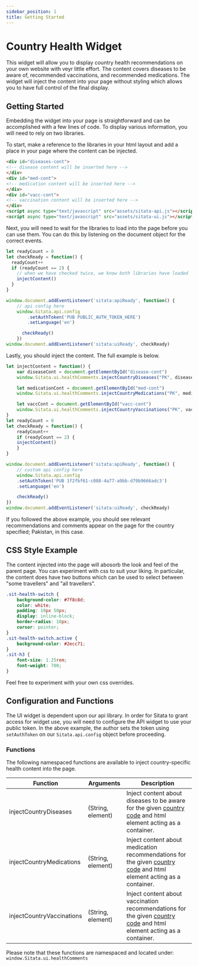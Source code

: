 ```yaml
---
sidebar_position: 1
title: Getting Started
---
```


# Country Health Widget

This widget will allow you to display country health recommendations on your own website with veyr little effort. The content covers diseases to be aware of, recommended vaccinations, and recommended medications. The widget will inject the content into your page without styling which allows you to have full control of the final display.

## Getting Started

Embedding the widget into your page is straightforward and can be accomplished with a few lines of code. To display various information, you will need to rely on two libraries.

To start, make a reference to the libraries in your html layout and add a place in your page where the content can be injected.

```html
<div id="diseases-cont">
<!-- disease content will be inserted here -->
</div>
<div id="med-cont">
<!-- medication content will be inserted here -->
</div>
<div id="vacc-cont">
<!-- vaccination content will be inserted here -->
</div>
<script async type="text/javascript" src="assets/sitata-api.js"></script>
<script async type="text/javascript" src="assets/sitata-ui.js"></script>
```

Next, you will need to wait for the libraries to load into the page before you can use them. You can do this by listening on the document object for the correct events.

```javascript
let readyCount = 0
let checkReady = function() {
  readyCount++
  if (readyCount == 2) {
    // when we have checked twice, we know both libraries have loaded
    injectContent()
  }
}

window.document.addEventListener('sitata:apiReady', function() {
    // api config here
    window.Sitata.api.config
        .setAuthToken('PUB PUBLIC_AUTH_TOKEN_HERE')
        .setLanguage('en')

      checkReady()
    })
window.document.addEventListener('sitata:uiReady', checkReady)
```

Lastly, you should inject the content. The full example is below.

```javascript
let injectContent = function() {
    var diseaseCont = document.getElementById("disease-cont")
    window.Sitata.ui.healthComments.injectCountryDiseases("PK", diseaseCont)

    let medicationCont = document.getElementById("med-cont")
    window.Sitata.ui.healthComments.injectCountryMedications("PK", medicationCont)

    let vaccCont = document.getElementById("vacc-cont")
    window.Sitata.ui.healthComments.injectCountryVaccinations("PK", vaccCont)
}
let readyCount = 0
let checkReady = function() {
    readyCount++
    if (readyCount == 2) {
    injectContent()
    }
}

window.document.addEventListener('sitata:apiReady', function() {
    // custom api config here
    window.Sitata.api.config
    .setAuthToken('PUB 1f2fbf61-c088-4a77-a9bb-d79b9666adc3')
    .setLanguage('en')

    checkReady()
})
window.document.addEventListener('sitata:uiReady', checkReady)
```

If you followed the above example, you should see relevant recommendations and comments appear on the page for the country specified; Pakistan, in this case.

## CSS Style Example

The content injected into the page will abosorb the look and feel of the parent page. You can experiment with css to suit your liking. In particular, the content does have two buttons which can be used to select between "some travellers" and "all travellers".

```css
.sit-health-switch {
    background-color: #7f8c8d;
    color: white;
    padding: 10px 50px;
    display: inline-block;
    border-radius: 10px;
    cursor: pointer;
}
.sit-health-switch.active {
    background-color: #2ecc71;
}
.sit-h3 {
    font-size: 1.25rem;
    font-weight: 700;
}
```

Feel free to experiment with your own css overrides.

## Configuration and Functions

The UI widget is dependent upon our api library. In order for Sitata to grant access for widget use, you will need to configure the API widget to use your public token. In the above example, the author sets the token using `setAuthToken` on our `Sitata.api.config` object before proceeding.

### Functions

The following namespaced functions are available to inject country-specific health content into the page. 

| Function | Arguments | Description |
| -------- | --------- | ----------- |
| injectCountryDiseases | (String, element) | Inject content about diseases to be aware for the given [country code](https://en.wikipedia.org/wiki/ISO_3166-1_alpha-2) and html element acting as a container.
| injectCountryMedications | (String, element) | Inject content about medication recommendations for the given [country code](https://en.wikipedia.org/wiki/ISO_3166-1_alpha-2) and html element acting as a container.
| injectCountryVaccinations | (String, element) | Inject content about vaccination recommendations for the given [country code](https://en.wikipedia.org/wiki/ISO_3166-1_alpha-2) and html element acting as a container.

Please note that these functions are namespaced and located under: `window.Sitata.ui.healthComments`